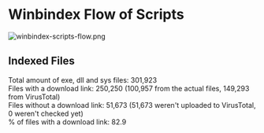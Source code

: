 # Winbindex Flow of Scripts

![winbindex-scripts-flow.png](winbindex-scripts-flow.png)

## Indexed Files

<!--FileStats-->
Total amount of exe, dll and sys files: 301,923  
Files with a download link: 250,250 (100,957 from the actual files, 149,293 from VirusTotal)  
Files without a download link: 51,673 (51,673 weren't uploaded to VirusTotal, 0 weren't checked yet)  
% of files with a download link: 82.9  
<!--/FileStats-->
